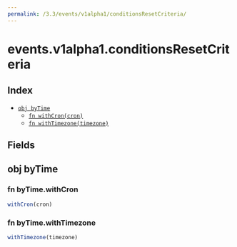```yaml
---
permalink: /3.3/events/v1alpha1/conditionsResetCriteria/
---
```


# events.v1alpha1.conditionsResetCriteria



## Index

* [`obj byTime`](#obj-bytime)
  * [`fn withCron(cron)`](#fn-bytimewithcron)
  * [`fn withTimezone(timezone)`](#fn-bytimewithtimezone)

## Fields

## obj byTime



### fn byTime.withCron

```ts
withCron(cron)
```



### fn byTime.withTimezone

```ts
withTimezone(timezone)
```

